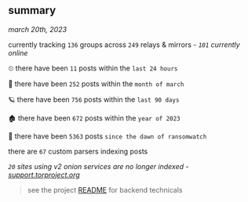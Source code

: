 
## summary
_march 20th, 2023_

currently tracking `136` groups across `249` relays & mirrors - _`101` currently online_

⏲ there have been `11` posts within the `last 24 hours`

🦈 there have been `252` posts within the `month of march`

🪐 there have been `756` posts within the `last 90 days`

🏚 there have been `672` posts within the `year of 2023`

🦕 there have been `5363` posts `since the dawn of ransomwatch`

there are `67` custom parsers indexing posts

_`20` sites using v2 onion services are no longer indexed - [support.torproject.org](https://support.torproject.org/onionservices/v2-deprecation/)_

> see the project [README](https://github.com/joshhighet/ransomwatch#ransomwatch--) for backend technicals

